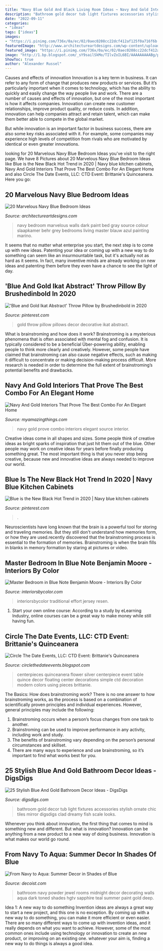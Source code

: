 ```yaml
---
title: "Navy Blue Gold And Black Living Room Ideas ~ Navy And Gold Interiors That Prove The Best Combo For An Elegant Home"
description: "Bathroom gold decor tub light fixtures accessories stylish ornate chic tiles mirror digsdigs clad dreamy fish scale looks"
date: "2022-09-11"
categories:
- "ideas"
tags: ["ideas"]
images:
- "https://i.pinimg.com/736x/0a/ec/02/0aec0208cc22dcf412af125f0a716f6b.jpg"
featuredImage: "http://www.architectureartdesigns.com/wp-content/uploads/2013/12/1540-630x945.jpg"
featured_image: "https://i.pinimg.com/736x/0a/ec/02/0aec0208cc22dcf412af125f0a716f6b.jpg"
image: "http://1.bp.blogspot.com/_sY9sailSkMo/TIlvZoIL6BI/AAAAAAAAABg/pep4W5b4e8Y/s1600/brittanie034.JPG"
ShowToc: true
author: "Alexander Russel"
---
```



Causes and effects of innovation
Innovation is a key term in business. It can refer to any form of change that produces new products or services. But it’s particularly important when it comes to technology, which has the ability to quickly and easily change the way people live and work.
There are a number of causes and effects of innovation, but one of the most important is how it affects companies. Innovation can create new customer relationships, improve product quality, or reduce costs. In addition, innovation can help companies attract and retain talent, which can make them better able to compete in the global market.

But while innovation is an important factor in business success, there are also some key risks associated with it. For example, some companies may experience high levels of competition from rivals who are motivated by identical or even greater innovations.

	

		
looking for 20 Marvelous Navy Blue Bedroom Ideas you've visit to the right page. We have 8 Pictures about 20 Marvelous Navy Blue Bedroom Ideas like Blue is the New Black Hot Trend in 2020 | Navy blue kitchen cabinets, Navy And Gold Interiors That Prove The Best Combo For An Elegant Home and also Circle The Date Events, LLC: CTD Event: Brittanie&#039;s Quinceanera. Here you go:
		
    
## 20 Marvelous Navy Blue Bedroom Ideas

<img loading=lazy src="http://www.architectureartdesigns.com/wp-content/uploads/2013/12/1540-630x945.jpg" onerror="this.onerror=null;this.src='https://tse2.mm.bing.net/th?id=OIP.05MbPnZpvJZts-cIW-4-dwHaLH&amp;pid=15.1';" alt="20 Marvelous Navy Blue Bedroom Ideas">

_Source: architectureartdesigns.com_

>navy bedroom marvelous walls dark paint bed gray source colour slaapkamer behr grey bedrooms living master blauw azul painting marino. 

	

It seems that no matter what enterprise you start, the next step is to come up with new ideas. Patenting your idea or coming up with a new way to do something can seem like an insurmountable task, but it's actually not as hard as it seems. In fact, many inventive minds are already working on new ideas and patenting them before they even have a chance to see the light of day.

    
## &#039;Blue And Gold Ikat Abstract&#039; Throw Pillow By Brushedinbold In 2020

<img loading=lazy src="https://i.pinimg.com/736x/91/16/cf/9116cf419563c8ec9530820669b4f850.jpg" onerror="this.onerror=null;this.src='https://tse4.mm.bing.net/th?id=OIP.srzTSY3X7ke2jatUvhUVVQHaHa&amp;pid=15.1';" alt="&#039;Blue and Gold Ikat Abstract&#039; Throw Pillow by Brushedinbold in 2020">

_Source: pinterest.com_

>gold throw pillow pillows decor decorative ikat abstract. 

	

What is brainstroming and how does it work?
Brainstroming is a mysterious phenomena that is often associated with mental fog and confusion. It is typically considered to be a beneficial Über-powering ability, enabling people to think more clearly and creatively. However, some people have claimed that brainstroming can also cause negative effects, such as making it difficult to concentrate or making decision-making process difficult. More research is needed in order to determine the full extent of brainstroming’s potential benefits and drawbacks.

    
## Navy And Gold Interiors That Prove The Best Combo For An Elegant Home

<img loading=lazy src="https://myamazingthings.com/wp-content/uploads/2017/10/navy-gold-interior-9.jpg" onerror="this.onerror=null;this.src='https://tse4.mm.bing.net/th?id=OIP.pdUGIMR6qR0df3z-8HHOHgHaFi&amp;pid=15.1';" alt="Navy And Gold Interiors That Prove The Best Combo For An Elegant Home">

_Source: myamazingthings.com_

>navy gold prove combo interiors elegant source interior. 

	

Creative ideas come in all shapes and sizes. Some people think of creative ideas as bright sparks of inspiration that just hit them out of the blue. Other people may work on creative ideas for years before finally producing something great. The most important thing is that you never stop being creative, because new and innovative ideas are always needed to improve our world.

    
## Blue Is The New Black Hot Trend In 2020 | Navy Blue Kitchen Cabinets

<img loading=lazy src="https://i.pinimg.com/736x/0a/ec/02/0aec0208cc22dcf412af125f0a716f6b.jpg" onerror="this.onerror=null;this.src='https://tse4.mm.bing.net/th?id=OIP.17Zi1SsTshC8nrI1iV67mAHaFg&amp;pid=15.1';" alt="Blue is the New Black Hot Trend in 2020 | Navy blue kitchen cabinets">

_Source: pinterest.com_

>. 

	

Neuroscientists have long known that the brain is a powerful tool for storing and traveling memories. But they still don't understand how memories form, or how they are used.recently discovered that the brainstroming process is essential to the formation of memories. Brainstroming is when the brain fills in blanks in memory formation by staring at pictures or video.

    
## Master Bedroom In Blue Note Benjamin Moore - Interiors By Color

<img loading=lazy src="https://www.interiorsbycolor.com/wp-content/uploads/2014/07/Blue-Note-Benjamin-Moore-living-room.jpg" onerror="this.onerror=null;this.src='https://tse3.mm.bing.net/th?id=OIP.pmjGxtCIHgdzGnDEOUNwewHaF7&amp;pid=15.1';" alt="Master Bedroom in Blue Note Benjamin Moore - Interiors By Color">

_Source: interiorsbycolor.com_

>interiorsbycolor traditional effort jersey resen. 

	

1. Start your own online course: According to a study by eLearning Industry, online courses can be a great way to make money while still having fun.

    
## Circle The Date Events, LLC: CTD Event: Brittanie&#039;s Quinceanera

<img loading=lazy src="http://1.bp.blogspot.com/_sY9sailSkMo/TIlvZoIL6BI/AAAAAAAAABg/pep4W5b4e8Y/s1600/brittanie034.JPG" onerror="this.onerror=null;this.src='https://tse1.mm.bing.net/th?id=OIP.N9v740KviDvgdTdeg8WOXgAAAA&amp;pid=15.1';" alt="Circle The Date Events, LLC: CTD Event: Brittanie&#039;s Quinceanera">

_Source: circlethedateevents.blogspot.com_

>centerpieces quinceanera flower silver centerpiece event table quince decor floating center decorations simple ctd decoration modern colors using pieces brittanie. 

	

The Basics: How does brainstroming work?
There is no one answer to how brainstroming works, as the process is based on a combination of scientifically proven principles and individual experiences. However, general principles may include the following:
1. Brainstroming occurs when a person’s focus changes from one task to another.
2. Brainstroming can be used to improve performance in any activity, including work and study.
3. The benefits of brainstroming vary depending on the person’s personal circumstances and skillset.
4. There are many ways to experience and use brainstroming, so it’s important to find what works best for you.

    
## 25 Stylish Blue And Gold Bathroom Decor Ideas - DigsDigs

<img loading=lazy src="https://www.digsdigs.com/photos/2020/04/a-bathroom-covered-with-white-shiplap-with-a-mirror-in-an-ornate-gold-frame-artworks-blue-tub-on-gold-legs.jpg" onerror="this.onerror=null;this.src='https://tse1.mm.bing.net/th?id=OIP.D92_JYhLM6V02GFsatZ4CAHaLG&amp;pid=15.1';" alt="25 Stylish Blue And Gold Bathroom Decor Ideas - DigsDigs">

_Source: digsdigs.com_

>bathroom gold decor tub light fixtures accessories stylish ornate chic tiles mirror digsdigs clad dreamy fish scale looks. 

	

Whenever you think about innovation, the first thing that comes to mind is something new and different. But what is innovation? Innovation can be anything from a new product to a new way of doing business. Innovation is what makes our world go round.

    
## From Navy To Aqua: Summer Decor In Shades Of Blue

<img loading=lazy src="http://cdn.decoist.com/wp-content/uploads/2012/06/sapphire-blue-bathroom.jpg" onerror="this.onerror=null;this.src='https://tse4.mm.bing.net/th?id=OIP.ZRj16zHsqeqf-GaYq1paCAHaLH&amp;pid=15.1';" alt="From Navy to Aqua: Summer Decor in Shades of Blue">

_Source: decoist.com_

>bathroom navy powder jewel rooms midnight decor decorating walls aqua dark toned shades hgtv sapphire teal summer paint gold deep. 

	

Idea 1: A new way to do something
Invention ideas are always a great way to start a new project, and this one is no exception. By coming up with a new way to do something, you can make it more efficient or even easier. There are so many different ways to come up with invention ideas, and it really depends on what you want to achieve. However, some of the most common ones include using technology or innovation to create an new product, or improving on an existing one. whatever your aim is, finding a new way to do things is always a good idea.

